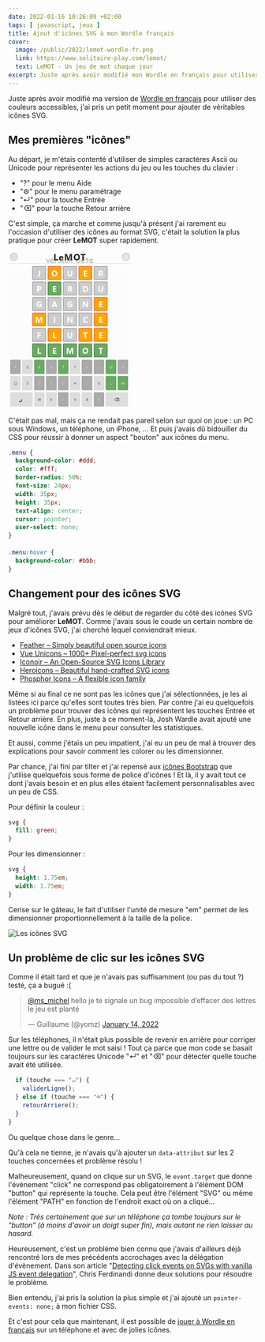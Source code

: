 ```yaml
---
date: 2022-01-16 10:26:09 +02:00
tags: [ javascript, jeux ]
title: Ajout d'icônes SVG à mon Wordle français
cover:
  image: /public/2022/lemot-wordle-fr.png
  link: https://www.solitaire-play.com/lemot/
  text: LeMOT - Un jeu de mot chaque jour
excerpt: Juste après avoir modifié mon Wordle en français pour utiliser des couleurs accessibles, j'ai pris un petit moment pour ajouter de véritables icônes SVG.
---
```


Juste après avoir modifié ma version de [Wordle en français](https://www.solitaire-play.com/lemot/) pour utiliser des couleurs accessibles, j'ai pris un petit moment pour ajouter de véritables icônes SVG.


## Mes premières "icônes"

Au départ, je m'étais contenté d'utiliser de simples caractères Ascii ou Unicode pour représenter les actions du jeu ou les touches du clavier :

* "?" pour le menu Aide
* "⚙" pour le menu paramétrage
* "↵" pour la touche Entrée
* "⌫" pour la touche Retour arrière

C'est simple, ça marche et comme jusqu'à présent j'ai rarement eu l'occasion d'utiliser des icônes au format SVG, c'était la solution la plus pratique pour créer **LeMOT** super rapidement.

![Les icônes d'origine](/public/2022/lemot-avant.png "Les «icônes» d'origine")

C'était pas mal, mais ça ne rendait pas pareil selon sur quoi on joue : un PC sous Windows, un téléphone, un iPhone, ... Et puis j'avais dû bidouiller du CSS pour réussir à donner un aspect "bouton" aux icônes du menu.

```css
.menu {
  background-color: #ddd;
  color: #fff;
  border-radius: 50%;
  font-size: 24px;
  width: 35px;
  height: 35px;
  text-align: center;
  cursor: pointer;
  user-select: none;
}

.menu:hover {
  background-color: #bbb;
}
```


## Changement pour des icônes SVG

Malgré tout, j'avais prévu dès le début de regarder du côté des icônes SVG pour améliorer **LeMOT**. Comme j'avais sous le coude un certain nombre de jeux d'icônes SVG, j'ai cherché lequel conviendrait mieux.

* [Feather – Simply beautiful open source icons](https://feathericons.com/)
* [Vue Unicons – 1000+ Pixel-perfect svg icons](https://antonreshetov.github.io/vue-unicons/)
* [Iconoir – An Open-Source SVG Icons Library](https://iconoir.com/)
* [Heroicons – Beautiful hand-crafted SVG icons](https://heroicons.com/)
* [Phosphor Icons – A flexible icon family](https://phosphoricons.com/)

Même si au final ce ne sont pas les icônes que j'ai sélectionnées, je les ai listées ici parce qu'elles sont toutes très bien. Par contre j'ai eu quelquefois un problème pour trouver des icônes qui représentent les touches Entrée et Retour arrière. En plus, juste à ce moment-là, Josh Wardle avait ajouté une nouvelle icône dans le menu pour consulter les statistiques.

Et aussi, comme j'étais un peu impatient, j'ai eu un peu de mal à trouver des explications pour savoir comment les colorer ou les dimensionner.

Par chance, j'ai fini par tilter et j'ai repensé aux [icônes Bootstrap](https://icons.getbootstrap.com/) que j'utilise quelquefois sous forme de police d'icônes ! Et là, il y avait tout ce dont j'avais besoin et en plus elles étaient facilement personnalisables avec un peu de CSS.

Pour définir la couleur :

```css
svg {
  fill: green;
}
```

Pour les dimensionner :

```css
svg {
  height: 1.75em;
  width: 1.75em;
}
```

Cerise sur le gâteau, le fait d'utiliser l'unité de mesure "em" permet de les dimensionner proportionnellement à la taille de la police.

![Les icônes SVG](/public/2022/lemot-icônes-svg.png "Les «icônes» SVG")


## Un problème de clic sur les icônes SVG

Comme il était tard et que je n'avais pas suffisamment (ou pas du tout ?) testé, ça a bugué :(

<blockquote class="twitter-tweet"><p lang="fr" dir="ltr"><a href="https://twitter.com/ms_michel?ref_src=twsrc%5Etfw">@ms_michel</a> hello je te signale un bug impossible d’effacer des lettres le jeu est planté</p>&mdash; Guillaume (@yomz) <a href="https://twitter.com/yomz/status/1481782505309192194?ref_src=twsrc%5Etfw">January 14, 2022</a></blockquote> <script async src="https://platform.twitter.com/widgets.js" charset="utf-8"></script>

Sur les téléphones, il n'était plus possible de revenir en arrière pour corriger une lettre ou de valider le mot saisi ! Tout ça parce que mon code se basait toujours sur les caractères Unicode "↵" et "⌫" pour détecter quelle touche avait été utilisée.

```js
  if (touche === "↵") {
    validerLigne();
  } else if (touche === "⌫") {
    retourArriere();
  }
}
```

Ou quelque chose dans le genre...

Qu'à cela ne tienne, je n'avais qu'à ajouter un `data-attribut` sur les 2 touches concernées et problème résolu !

Malheureusement, quand on clique sur un SVG, le `event.target` que donne l'évènement "click" ne correspond pas obligatoirement à l'élément DOM "button" qui représente la touche. Cela peut être l'élément "SVG" ou même l'élément "PATH" en fonction de l'endroit exact où on a cliqué...

*Note : Très certainement que sur un téléphone ça tombe toujours sur le "button" (à moins d'avoir un doigt super fin), mais autant ne rien laisser au hasard.*

Heureusement, c'est un problème bien connu que j'avais d'ailleurs déjà rencontré lors de mes précédents accrochages avec la délégation d'évènement. Dans son article "[Detecting click events on SVGs with vanilla JS event delegation](https://gomakethings.com/detecting-click-events-on-svgs-with-vanilla-js-event-delegation/)", Chris Ferdinandi donne deux solutions pour résoudre le problème.

Bien entendu, j'ai pris la solution la plus simple et j'ai ajouté un `pointer-events: none;` à mon fichier CSS.

Et c'est pour cela que maintenant, il est possible de [jouer à Wordle en français](https://www.solitaire-play.com/lemot/) sur un téléphone et avec de jolies icônes.
